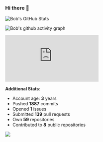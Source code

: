 ### Hi there 👋

![Bob's GitHub Stats](https://github-readme-stats.vercel.app/api?username=Bobthesoftwaredeveloper&show_icons=true&count_private=true&theme=react&hide=stars,prs,issues,contribs)

![Bob's github activity graph](https://github-readme-activity-graph-c.herokuapp.com/graph?username=BobTheSoftwareDeveloper&theme=react-dark)

![Bob's github activity graph](https://d3eqgu1c877dat.cloudfront.net/graph.xml)

**Additional Stats**:
- Account age: **3** years
- Pushed **1887** commits
- Opened **1** issues
- Submitted **139** pull requests
- Own **59** repositories
- Contributed to **8** public repositories

![](https://komarev.com/ghpvc/?username=BobTheSoftwareDeveloper)
